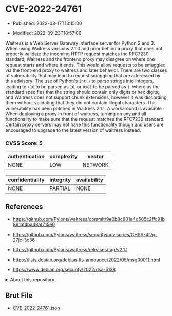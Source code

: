 # CVE-2022-24761

- Published: 2022-03-17T13:15:00

- Modified: 2022-09-23T18:57:00

Waitress is a Web Server Gateway Interface server for Python 2 and 3. When using Waitress versions 2.1.0 and prior behind a proxy that does not properly validate the incoming HTTP request matches the RFC7230 standard, Waitress and the frontend proxy may disagree on where one request starts and where it ends. This would allow requests to be smuggled via the front-end proxy to waitress and later behavior. There are two classes of vulnerability that may lead to request smuggling that are addressed by this advisory: The use of Python's `int()` to parse strings into integers, leading to `+10` to be parsed as `10`, or `0x01` to be parsed as `1`, where as the standard specifies that the string should contain only digits or hex digits; and Waitress does not support chunk extensions, however it was discarding them without validating that they did not contain illegal characters. This vulnerability has been patched in Waitress 2.1.1. A workaround is available. When deploying a proxy in front of waitress, turning on any and all functionality to make sure that the request matches the RFC7230 standard. Certain proxy servers may not have this functionality though and users are encouraged to upgrade to the latest version of waitress instead.

### CVSS Score: **5**

| authentication | complexity | vector |
| --- | --- | --- |
| NONE | LOW | NETWORK |

| confidentiality | integrity | availability |
| --- | --- | --- |
| NONE | PARTIAL | NONE |

## References

* https://github.com/Pylons/waitress/commit/9e0b8c801e4d505c2ffc91b891af4ba48af715e0

* https://github.com/Pylons/waitress/security/advisories/GHSA-4f7p-27jc-3c36

* https://github.com/Pylons/waitress/releases/tag/v2.1.1

* https://lists.debian.org/debian-lts-announce/2022/05/msg00011.html

* https://www.debian.org/security/2022/dsa-5138

<details>
<summary>About this repository</summary> 

  This repository is part of the project [Live Hack CVE](https://github.com/Live-Hack-CVE). Main website can be found [www.live-hack.org](https://www.live-hack.org) 
  
  Made by [Sn0wAlice](https://github.com/Sn0wAlice) for the people that care about security and need to have a feed of the latest CVEs. Hope you enjoy it, don't forget to star the repo and follow me on [Twitter](https://twitter.com/Sn0wAlice) and [Github](https://github.com/Sn0wAlice). And that is my [personnal website](https://www.alice-snow.me/)

  - [Home Page](https://github.com/Live-Hack-CVE)
  - [Framework](https://github.com/Live-Hack-CVE/cve-framework)
  - [CVE database](https://github.com/Live-Hack-CVE/full_database)
  - [Changelog](https://github.com/Live-Hack-CVE/Changelog)
</details>

## Brut File

* [CVE-2022-24761.json](https://raw.githubusercontent.com/Live-Hack-CVE/full_database/main/cves/2022/CVE-2022-24761.json)

